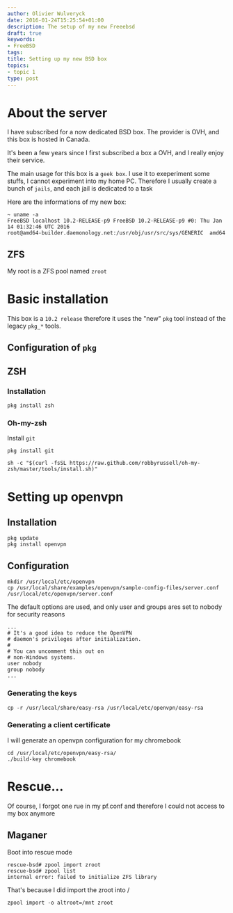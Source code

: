 ```yaml
---
author: Olivier Wulveryck
date: 2016-01-24T15:25:54+01:00
description: The setup of my new Freeebsd
draft: true
keywords:
- FreeBSD
tags:
title: Setting up my new BSD box
topics:
- topic 1
type: post
---
```

# About the server

I have subscribed for a now dedicated BSD box.
The provider is OVH, and this box is hosted in Canada.

It's been a few years since I first subscribed a box a OVH, and I really enjoy their service.

The main usage for this box is a `geek box`. I use it to exeperiment some stuffs, I cannot experiment into my home PC.
Therefore I usually create a bunch of `jails`, and each jail is dedicated to a task

Here are the informations of my new box:

```shell
~ uname -a
FreeBSD localhost 10.2-RELEASE-p9 FreeBSD 10.2-RELEASE-p9 #0: Thu Jan 14 01:32:46 UTC 2016
root@amd64-builder.daemonology.net:/usr/obj/usr/src/sys/GENERIC  amd64
```

## ZFS

My root is a ZFS pool named `zroot`

# Basic installation

This box is a `10.2 release` therefore it uses the "new" `pkg` tool instead of the legacy `pkg_*` tools.

## Configuration of `pkg`


## ZSH

### Installation
```shell
pkg install zsh
```
### Oh-my-zsh

Install `git` 

```shell
pkg install git
```

```shell
sh -c "$(curl -fsSL https://raw.github.com/robbyrussell/oh-my-zsh/master/tools/install.sh)"
```

# Setting up openvpn

## Installation
```shell
pkg update
pkg install openvpn
```

## Configuration
```shell
mkdir /usr/local/etc/openvpn
cp /usr/local/share/examples/openvpn/sample-config-files/server.conf /usr/local/etc/openvpn/server.conf 
```

The default options are used, and only user and groups ares set to nobody for security reasons

```shell
...
# It's a good idea to reduce the OpenVPN
# daemon's privileges after initialization.
#
# You can uncomment this out on
# non-Windows systems.
user nobody
group nobody
...
```

### Generating the keys

```shell
cp -r /usr/local/share/easy-rsa /usr/local/etc/openvpn/easy-rsa
```

### Generating a client certificate

I will generate an openvpn configuration for my chromebook

```shell
cd /usr/local/etc/openvpn/easy-rsa/
./build-key chromebook
```

# Rescue...

Of course, I forgot one rue in my pf.conf and therefore I could not access to my box anymore

## Maganer
Boot into rescue mode

```shell
rescue-bsd# zpool import zroot
rescue-bsd# zpool list
internal error: failed to initialize ZFS library
```

That's because I did import the zroot into /

```shell
zpool import -o altroot=/mnt zroot
```

